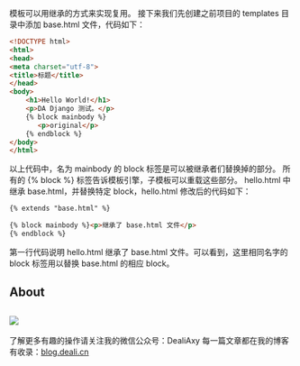 模板可以用继承的方式来实现复用。
接下来我们先创建之前项目的 templates 目录中添加 base.html 文件，代码如下：

```html
<!DOCTYPE html>
<html>
<head>
<meta charset="utf-8">
<title>标题</title>
</head>
<body>
    <h1>Hello World!</h1>
    <p>DA Django 测试。</p>
    {% block mainbody %}
       <p>original</p>
    {% endblock %}
</body>
</html>
```

以上代码中，名为 mainbody 的 block 标签是可以被继承者们替换掉的部分。
所有的 {% block %} 标签告诉模板引擎，子模板可以重载这些部分。
hello.html 中继承 base.html，并替换特定 block，hello.html 修改后的代码如下：

```html
{% extends "base.html" %}
 
{% block mainbody %}<p>继承了 base.html 文件</p>
{% endblock %}
```

第一行代码说明 hello.html 继承了 base.html 文件。可以看到，这里相同名字的 block 标签用以替换 base.html 的相应 block。


## About
![](https://upload-images.jianshu.io/upload_images/8869373-901590e019f6f85b.png?imageMogr2/auto-orient/strip%7CimageView2/2/w/1240)
---------------
了解更多有趣的操作请关注我的微信公众号：DealiAxy
每一篇文章都在我的博客有收录：[blog.deali.cn](http://blog.deali.cn)